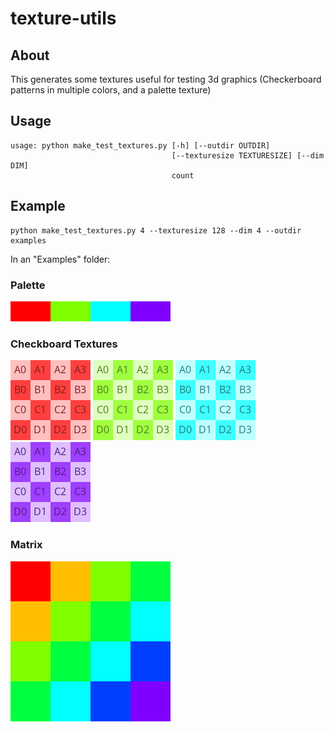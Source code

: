 # texture-utils

## About

This generates some textures useful for testing 3d graphics 
(Checkerboard patterns in multiple colors, and a palette texture)


## Usage

```
usage: python make_test_textures.py [-h] [--outdir OUTDIR]
                                    [--texturesize TEXTURESIZE] [--dim DIM]
                                    count
```

## Example

```
python make_test_textures.py 4 --texturesize 128 --dim 4 --outdir examples
```

In an "Examples" folder:

### Palette
![Palette](examples/palette.png?raw=true "Palette")

### Checkboard Textures
![Checker #1](examples/img-0.png?raw=true "Checker #1")
![Checker #2](examples/img-1.png?raw=true "Checker #2")
![Checker #3](examples/img-2.png?raw=true "Checker #3")
![Checker #4](examples/img-3.png?raw=true "Checker #4")


### Matrix
![Matrix](examples/matrix.png?raw=true "Matrix")




